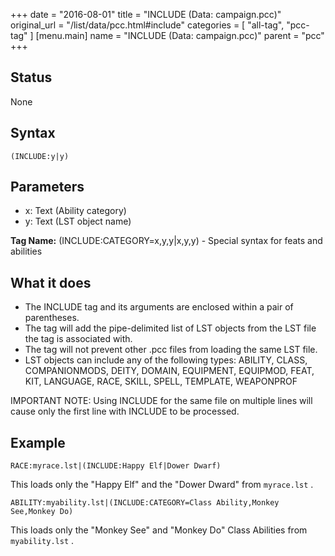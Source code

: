+++
date = "2016-08-01"
title = "INCLUDE (Data: campaign.pcc)"
original_url = "/list/data/pcc.html#include"
categories = [ "all-tag", "pcc-tag" ]
[menu.main]
    name = "INCLUDE (Data: campaign.pcc)"
    parent = "pcc"
+++

## Status

None

## Syntax

`(INCLUDE:y|y)`

## Parameters

-   x: Text (Ability category)
-   y: Text (LST object name)



**Tag Name:** (INCLUDE:CATEGORY=x,y,y|x,y,y) - Special syntax for feats
and abilities

What it does
------------

-   The INCLUDE tag and its arguments are enclosed within a pair
    of parentheses.
-   The tag will add the pipe-delimited list of LST objects from the LST
    file the tag is associated with.
-   The tag will not prevent other .pcc files from loading the same
    LST file.
-   LST objects can include any of the following types: ABILITY, CLASS,
    COMPANIONMODS, DEITY, DOMAIN, EQUIPMENT, EQUIPMOD, FEAT, KIT,
    LANGUAGE, RACE, SKILL, SPELL, TEMPLATE, WEAPONPROF

<span class="new"> IMPORTANT NOTE: </span> Using INCLUDE for the same
file on multiple lines will cause only the first line with INCLUDE to be
processed.

Example
-------

`RACE:myrace.lst|(INCLUDE:Happy Elf|Dower Dwarf)`

This loads only the "Happy Elf" and the "Dower Dward" from `myrace.lst`
.

`ABILITY:myability.lst|(INCLUDE:CATEGORY=Class Ability,Monkey See,Monkey Do)`

This loads only the "Monkey See" and "Monkey Do" Class Abilities from
`myability.lst` .

